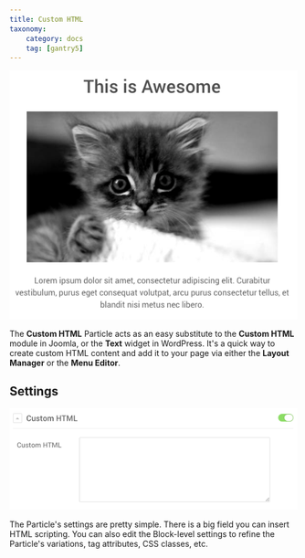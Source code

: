 ```yaml
---
title: Custom HTML
taxonomy:
    category: docs
    tag: [gantry5]
---
```


![Custom HTML](custom_html_2.png?classes=shadow,border)

The **Custom HTML** Particle acts as an easy substitute to the **Custom HTML** module in Joomla, or the **Text** widget in WordPress. It's a quick way to create custom HTML content and add it to your page via either the **Layout Manager** or the **Menu Editor**.

Settings
-----

![Custom HTML](custom_html_1.png?classes=shadow,border)

The Particle's settings are pretty simple. There is a big field you can insert HTML scripting. You can also edit the Block-level settings to refine the Particle's variations, tag attributes, CSS classes, etc.